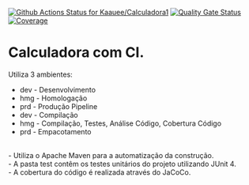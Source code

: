 [![Github Actions Status for Kaauee/Calculadora1](https://github.com/Kaauee/Calculadora1/workflows/Integra%C3%A7%C3%A3o%20continua%20de%20Java%20com%20Maven/badge.svg)](https://github.com/Kaauee/Calculadora1/actions)
[![Quality Gate Status](https://sonarcloud.io/api/project_badges/measure?project=Calculadora&metric=alert_status)](https://sonarcloud.io/summary/new_code?id=Calculadora1)
[![Coverage](https://sonarcloud.io/api/project_badges/measure?project=Kaauee_Calculadora1&metric=coverage)](https://sonarcloud.io/summary/new_code?id=Kaauee_Calculadora1)
# Calculadora com CI.
Utiliza 3 ambientes:
- dev - Desenvolvimento
- hmg - Homologação
- prd - Produção
Pipeline
- dev - Compilação
- hmg - Compilação, Testes, Análise Código, Cobertura Código
- prd - Empacotamento
<br>
- Utiliza o Apache Maven para a automatização da construção.<br>
- A pasta test contêm os testes unitários do projeto utilizando JUnit 4.<br>
- A cobertura do código é realizada através do JaCoCo.<br>